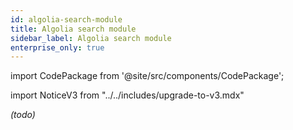 ```yaml
---
id: algolia-search-module
title: Algolia search module
sidebar_label: Algolia search module
enterprise_only: true
---
```


import CodePackage from '@site/src/components/CodePackage';

import NoticeV3 from "../../includes/upgrade-to-v3.mdx"

<NoticeV3 />

<CodePackage name="@deity/falcon-algolia-search-module" /> 


_(todo)_